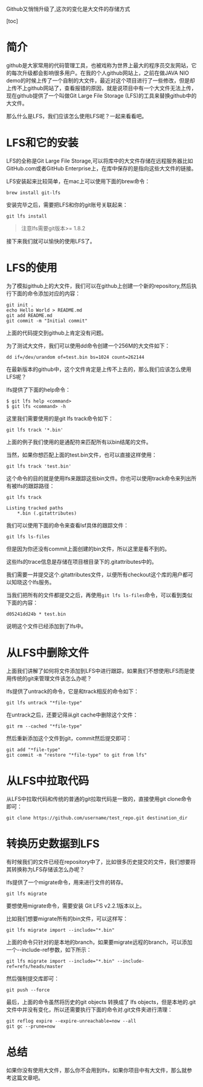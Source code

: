 Github又悄悄升级了,这次的变化是大文件的存储方式

[toc]

# 简介

github是大家常用的代码管理工具，也被戏称为世界上最大的程序员交友网站，它的每次升级都会影响很多用户。在我的个人github网站上，之前在做JAVA NIO demo的时候上传了一个自制的大文件，最近对这个项目进行了一些修改，但是却上传不上github网站了，查看报错的原因，就是说项目中有一个大文件无法上传，现在github提供了一个叫做Git Large File Storage (LFS)的工具来替换github中的大文件。

那么什么是LFS，我们应该怎么使用LFS呢？一起来看看吧。

# LFS和它的安装

LFS的全称是Git Large File Storage,可以将库中的大文件存储在远程服务器比如GitHub.com或者GitHub Enterprise上，在库中保存的是指向这些大文件的链接。

LFS安装起来比较简单，在mac上可以使用下面的brew命令：

```
brew install git-lfs
```

安装完毕之后，需要把LFS和你的git账号关联起来：

```
git lfs install
```

> 注意lfs需要git版本>= 1.8.2

接下来我们就可以愉快的使用LFS了。

# LFS的使用

为了模拟github上的大文件，我们可以在github上创建一个新的repository,然后执行下面的命令添加对应的内容：

```
git init .
echo Hello World > README.md
git add README.md
git commit -m "Initial commit"
```

上面的代码提交到github上肯定没有问题。

为了测试大文件，我们可以使用dd命令创建一个256M的大文件如下：

```
dd if=/dev/urandom of=test.bin bs=1024 count=262144
```

在最新版本的github中，这个文件肯定是上传不上去的，那么我们应该怎么使用LFS呢？

lfs提供了下面的help命令：

```
$ git lfs help <command>
$ git lfs <command> -h
```

这里我们需要使用的是git lfs track命令如下：

```
git lfs track '*.bin'
```

上面的例子我们使用的是通配符来匹配所有以bin结尾的文件。

当然，如果你想匹配上面的test.bin文件，也可以直接这样使用：

```
git lfs track 'test.bin'
```

这个命令的目的就是使用lfs来跟踪这些bin文件。你也可以使用track命令来列出所有被lfs的跟踪路径：

```
git lfs track

Listing tracked paths
    *.bin (.gitattributes)
```

我们可以使用下面的命令来查看lsf具体的跟踪文件：

```
git lfs ls-files
```

但是因为你还没有commit上面创建的bin文件，所以这里是看不到的。

这些lfs的trace信息是存储在项目根目录下的.gitattributes中的。

我们需要一并提交这个.gitattributes文件，以便所有checkout这个库的用户都可以知晓这个lfs服务。

当我们把所有的文件都提交之后，再使用`git lfs ls-files`命令，可以看到类似下面的内容：

```
d05241dd24b * test.bin
```

说明这个文件已经添加到了lfs中。

# 从LFS中删除文件


上面我们讲解了如何将文件添加到LFS中进行跟踪，如果我们不想使用LFS而是使用传统的git来管理文件该怎么办呢？

lfs提供了untrack的命令，它是和track相反的命令如下：

```
git lfs untrack "*file-type"
```

在untrack之后，还要记得从git cache中删除这个文件：

```
git rm --cached "*file-type"
```

然后重新添加这个文件到git，commit然后提交即可：

```
git add "*file-type"
git commit -m "restore "*file-type" to git from lfs"
```

# 从LFS中拉取代码

从LFS中拉取代码和传统的普通的git拉取代码是一致的，直接使用git clone命令即可：

```
git clone https://github.com/username/test_repo.git destination_dir
```

# 转换历史数据到LFS

有时候我们的文件已经在repository中了，比如很多历史提交的文件，我们想要将其转换称为LFS存储该怎么办呢？

lfs提供了一个migrate命令，用来进行文件的转存。

```
git lfs migrate
```

要想使用migrate命令，需要安装 Git LFS v2.2.1版本以上。

比如我们想要migrate所有的bin文件，可以这样写：

```
git lfs migrate import --include="*.bin"
```

上面的命令只针对的是本地的branch，如果要migrate远程的branch，可以添加一个--include-ref参数，如下所示：

```
git lfs migrate import --include="*.bin" --include-ref=refs/heads/master 
```

然后强制提交库即可：

```
git push --force
```

最后，上面的命令虽然将历史的git objects 转换成了 lfs objects，但是本地的.git文件中并没有变化，所以还需要执行下面的命令对.git文件夹进行清理：

```
git reflog expire --expire-unreachable=now --all
git gc --prune=now
```

# 总结

如果你没有使用大文件，那么你不会用到lfs，如果你项目中有大文件，那么就参考这篇文章吧。






